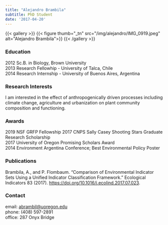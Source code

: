 ```yaml
---
title: "Alejandro Brambila"
subtitle: PhD Student
date: '2017-04-20'
---
```



{{< gallery >}}
  {{< figure thumb="_tn" src="/img/alejandro/IMG_0919.jpeg" alt="Alejandro Brambila">}}
{{< /gallery >}} 

<!--more-->
### Education
2012 Sc.B. in Biology, Brown University  
2013 Research Fellowhip - University of Talca, Chile  
2014 Research Internship - University of Buenos Aires, Argentina  

### Research Interests
I am interested in the effect of anthropogenically driven processes including climate change, agriculture and urbanization on plant community composition and functioning.  

### Awards
2019 NSF GRFP Fellowship
2017 CNPS Sally Casey Shooting Stars Graduate Research Scholarship  
2017 University of Oregon Promising Scholars Award  
2014 Environment Argentina Conference; Best Environmental Policy Poster   

### Publications
Brambila, A., and P. Flombaum. “Comparison of Environmental Indicator Sets Using a Unified Indicator Classification Framework.” Ecological Indicators 83 (2017). https://doi.org/10.1016/j.ecolind.2017.07.023.  

### Contact
email: abrambil@uoregon.edu  
phone: (408) 597-2891  
office: 287 Onyx Bridge  
